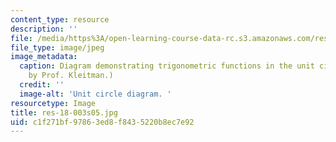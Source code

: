 ```yaml
---
content_type: resource
description: ''
file: /media/https%3A/open-learning-course-data-rc.s3.amazonaws.com/res-18-003-calculus-for-beginners-and-artists-spring-2005/c1f271bf97863ed8f8435220b8ec7e92_res-18-003s05.jpg
file_type: image/jpeg
image_metadata:
  caption: Diagram demonstrating trigonometric functions in the unit circle. (Figure
    by Prof. Kleitman.)
  credit: ''
  image-alt: 'Unit circle diagram. '
resourcetype: Image
title: res-18-003s05.jpg
uid: c1f271bf-9786-3ed8-f843-5220b8ec7e92
---
```

